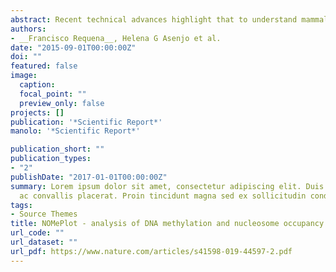```yaml
---
abstract: Recent technical advances highlight that to understand mammalian development and human disease we need to consider transcriptional and epigenetic cell-to-cell differences within cell populations. This is particularly important in key areas of biomedicine like stem cell differentiation and intratumor heterogeneity. The recently developed nucleosome occupancy and methylome (NOMe) assay facilitates the simultaneous study of DNA methylation and nucleosome positioning on the same DNA strand. NOMe-treated DNA can be sequenced by sanger (NOMe-PCR) or high throughput approaches (NOMe-seq). NOMe-PCR provides information for a single locus at the single molecule while NOMe-seq delivers genome-wide data that is usually interrogated to obtain population-averaged measures. Here, we have developed a bioinformatic tool that allow us to easily obtain locus-specific information at the single molecule using genome-wide NOMe-seq datasets obtained from bulk populations. We have used NOMePlot to study mouse embryonic stem cells and found that polycomb-repressed bivalent gene promoters coexist in two different epigenetic states, as defined by the nucleosome binding pattern detected around their transcriptional start site.
authors:
- __Francisco Requena__, Helena G Asenjo et al. 
date: "2015-09-01T00:00:00Z"
doi: ""
featured: false 
image:
  caption: 
  focal_point: ""
  preview_only: false
projects: []
publication: '*Scientific Report*'
manolo: '*Scientific Report*'

publication_short: ""
publication_types:
- "2"
publishDate: "2017-01-01T00:00:00Z"
summary: Lorem ipsum dolor sit amet, consectetur adipiscing elit. Duis posuere tellus
  ac convallis placerat. Proin tincidunt magna sed ex sollicitudin condimentum.
tags:
- Source Themes
title: NOMePlot - analysis of DNA methylation and nucleosome occupancy at the single molecule
url_code: ""
url_dataset: ""
url_pdf: https://www.nature.com/articles/s41598-019-44597-2.pdf
---
```


<!---
# {{% alert note %}} 
# Click the *Cite* button above to demo the feature to enable visitors to import publication metadata into their reference management software.
# {{% /alert %}}

# {{% alert note %}}
# Click the *Slides* button above to demo Academic's Markdown slides feature.
# {{% /alert %}}

Supplementary notes can be added here, including [code and math](https://sourcethemes.com/academic/docs/writing-markdown-latex/).
-->